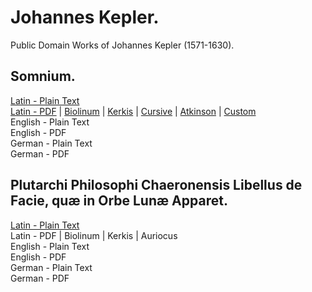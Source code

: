 # Johannes Kepler.

Public Domain Works of Johannes Kepler (1571-1630).

## Somnium.

[Latin - Plain Text](somnium/full-text-latin.md)  
[Latin - PDF](https://cdn.solaranamnesis.com/Kepler/Somnium/kepler_somnium_1634_latin.pdf) | [Biolinum](https://cdn.solaranamnesis.com/Kepler/Somnium/kepler_somnium_1634_latin_biolinum.pdf) | [Kerkis](https://cdn.solaranamnesis.com/Kepler/Somnium/kepler_somnium_1634_latin_kerkis.pdf) | [Cursive](https://cdn.solaranamnesis.com/Kepler/Somnium/kepler_somnium_1634_latin_frcursive.pdf) | [Atkinson](https://cdn.solaranamnesis.com/Kepler/Somnium/kepler_somnium_1634_latin_atkinson.pdf) | [Custom](https://cdn.solaranamnesis.com/Kepler/Somnium/kepler_somnium_1634_latin_custommoon.pdf)  
English - Plain Text  
English - PDF  
German - Plain Text  
German - PDF  

## Plutarchi Philosophi Chaeronensis Libellus de Facie, quæ in Orbe Lunæ Apparet.

[Latin - Plain Text](plutarchi-libellus-facie-orbe-lunae-apparet/full-text-latin.md)  
Latin - PDF | Biolinum | Kerkis | Auriocus  
English - Plain Text  
English - PDF  
German - Plain Text  
German - PDF  
